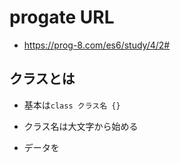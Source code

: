 # progate URL

- https://prog-8.com/es6/study/4/2#

## クラスとは

- 基本は```class クラス名 {}```

- クラス名は大文字から始める

- データを